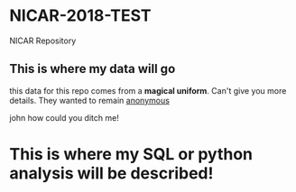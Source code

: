 # NICAR-2018-TEST
NICAR Repository 


## This is where my data will go
this data for this repo comes from a **magical uniform**. Can't give you more details. They wanted to remain [anonymous](http://github.com/pulaha)

john how could you ditch me! 
# This is where my SQL or python analysis will be described!

